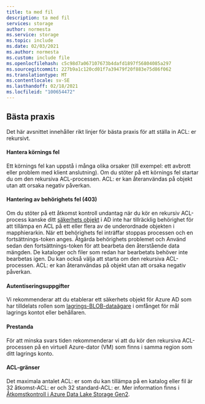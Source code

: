 ```yaml
---
title: ta med fil
description: ta med fil
services: storage
author: normesta
ms.service: storage
ms.topic: include
ms.date: 02/03/2021
ms.author: normesta
ms.custom: include file
ms.openlocfilehash: c5c98d7a067107673b4dafd1897f56804085a297
ms.sourcegitcommit: 227b9a1c120cd01f7a39479f20f883e75d86f062
ms.translationtype: MT
ms.contentlocale: sv-SE
ms.lasthandoff: 02/18/2021
ms.locfileid: "100654472"
---
```

## <a name="best-practices"></a>Bästa praxis

Det här avsnittet innehåller rikt linjer för bästa praxis för att ställa in ACL: er rekursivt. 

#### <a name="handling-runtime-errors"></a>Hantera körnings fel

Ett körnings fel kan uppstå i många olika orsaker (till exempel: ett avbrott eller problem med klient anslutning). Om du stöter på ett körnings fel startar du om den rekursiva ACL-processen. ACL: er kan återanvändas på objekt utan att orsaka negativ påverkan. 

#### <a name="handling-permission-errors-403"></a>Hantering av behörighets fel (403)

Om du stöter på ett åtkomst kontroll undantag när du kör en rekursiv ACL-process kanske ditt [säkerhets objekt](/azure/role-based-access-control/overview#security-principal) i AD inte har tillräcklig behörighet för att tillämpa en ACL på ett eller flera av de underordnade objekten i mapphierarkin. När ett behörighets fel inträffar stoppas processen och en fortsättnings-token anges. Åtgärda behörighets problemet och Använd sedan den fortsättnings-token för att bearbeta den återstående data mängden. De kataloger och filer som redan har bearbetats behöver inte bearbetas igen. Du kan också välja att starta om den rekursiva ACL-processen. ACL: er kan återanvändas på objekt utan att orsaka negativ påverkan. 

#### <a name="credentials"></a>Autentiseringsuppgifter 

Vi rekommenderar att du etablerar ett säkerhets objekt för Azure AD som har tilldelats rollen som [lagrings-BLOB-dataägare](/azure/role-based-access-control/built-in-roles#storage-blob-data-owner) i omfånget för mål lagrings kontot eller behållaren. 

#### <a name="performance"></a>Prestanda 

För att minska svars tiden rekommenderar vi att du kör den rekursiva ACL-processen på en virtuell Azure-dator (VM) som finns i samma region som ditt lagrings konto. 

#### <a name="acl-limits"></a>ACL-gränser

Det maximala antalet ACL: er som du kan tillämpa på en katalog eller fil är 32 åtkomst-ACL: er och 32 standard-ACL: er. Mer information finns i [Åtkomstkontroll i Azure Data Lake Storage Gen2](/azure/storage/blobs/data-lake-storage-access-control).